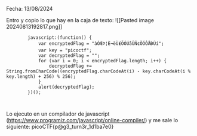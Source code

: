 Fecha: 13/08/2024

Entro y copio lo que hay en la caja de texto: 
![[Pasted image 20240813192817.png]]

```
        javascript:(function() {
            var encryptedFlag = "àÒÆÞ¦È¬ëÙ£ÖÓÚåÛÑ¢ÕÓÔÅÐÙí";
            var key = "picoctf";
            var decryptedFlag = "";
            for (var i = 0; i < encryptedFlag.length; i++) {
                decryptedFlag += String.fromCharCode((encryptedFlag.charCodeAt(i) - key.charCodeAt(i % key.length) + 256) % 256);
            }
            alert(decryptedFlag);
        })();
    
    
```

Lo ejecuto en un compilador de javascript (https://www.programiz.com/javascript/online-compiler/) y me sale lo siguiente:
picoCTF{p@g3_turn3r_1d1ba7e0}
